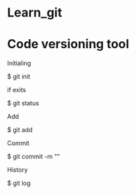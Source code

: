 # Learn_git

# Code versioning tool 


Initialing 

$ git init <under the project> 

if exits 

$ git status 

Add

$ git add <file>

Commit 

$ git commit -m "<message>"

History

$ git log


